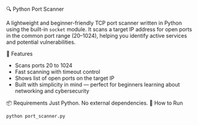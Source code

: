 🔍 Python Port Scanner

A lightweight and beginner-friendly TCP port scanner written in Python using the built-in `socket` module. It scans a target IP address for open ports in the common port range (20–1024), helping you identify active services and potential vulnerabilities.

 🚀 Features
- Scans ports 20 to 1024
- Fast scanning with timeout control
- Shows list of open ports on the target IP
- Built with simplicity in mind — perfect for beginners learning about networking and cybersecurity

📦 Requirements
Just Python. No external dependencies.
🧪 How to Run

```bash
python port_scanner.py
